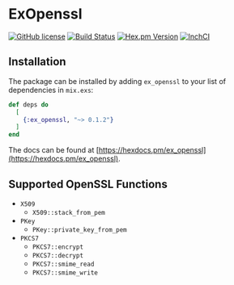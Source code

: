 # ExOpenssl

[![GitHub license](https://img.shields.io/badge/license-MIT-blue.svg)](https://raw.githubusercontent.com/jshmrtn/ex-openssl/master/LICENSE)
[![Build Status](https://travis-ci.org/jshmrtn/ex-openssl.svg?branch=master)](https://travis-ci.org/jshmrtn/ex-openssl)
[![Hex.pm Version](https://img.shields.io/hexpm/v/ex_openssl.svg?style=flat)](https://hex.pm/packages/ex_openssl)
[![InchCI](https://inch-ci.org/github/jshmrtn/ex-openssl.svg?branch=master)](https://inch-ci.org/github/jshmrtn/ex-openssl)

## Installation

The package can be installed by adding `ex_openssl` to your list of dependencies in `mix.exs`:

```elixir
def deps do
  [
    {:ex_openssl, "~> 0.1.2"}
  ]
end
```

The docs can be found at [https://hexdocs.pm/ex_openssl](https://hexdocs.pm/ex_openssl).

## Supported OpenSSL Functions

* `X509`
  - `X509::stack_from_pem`
* `PKey`
  - `PKey::private_key_from_pem`
* `PKCS7`
  - `PKCS7::encrypt`
  - `PKCS7::decrypt`
  - `PKCS7::smime_read`
  - `PKCS7::smime_write`
